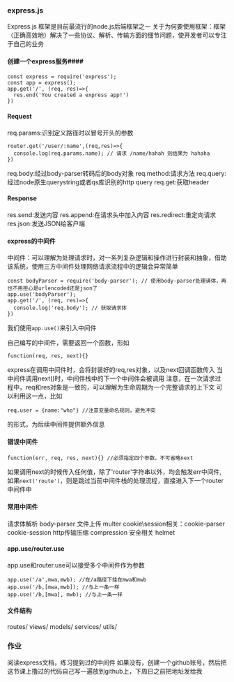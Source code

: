 ### express.js ###

Express.js 框架是目前最流行的node.js后端框架之一
关于为何要使用框架：框架（正确高效地）解决了一些协议、解析、传输方面的细节问题，使开发者可以专注于自己的业务

#### 创建一个express服务####

    const express = require('express');
    const app = express();
    app.get('/', (req, res)=>{
      res.end('You created a express app!')
    })

#### Request ####

req.params:识别定义路径时以冒号开头的参数

    router.get('/user/:name',(req,res)=>{
      console.log(req.params.name); // 请求 /name/hahah 则结果为 hahaha
    })

req.body:经过body-parser转码后的body对象
req.method:请求方法
req.query:经过node原生querystring或者qs库识别的http query
req.get:获取header

#### Response ####
res.send:发送内容
res.append:在请求头中加入内容
res.redirect:重定向请求
res.json:发送JSON给客户端

#### express的中间件 ####

中间件：可以理解为处理请求时，对一系列复杂逻辑和操作进行封装和抽象，借助该系统，使用三方中间件处理网络请求流程中的逻辑会异常简单

    const bodyParser = require('body-parser'); // 使用body-parser处理请体，再也不用担心是urlencoded还是json了
    app.use('bodyParser');
    app.get('/', (req, res)=>{
      console.log('req.body'); // 获取请求体
    })

我们使用`app.use()`来引入中间件

自己编写的中间件，需要返回一个函数，形如

    function(req, res, next){}

express在调用中间件时，会将封装好的req,res对象，以及next回调函数传入
当中间件调用next()时，中间件栈中的下一个中间件会被调用
注意，在一次请求过程中，req和res对象是一致的，可以理解为生命周期为一个完整请求的上下文
可以利用这一点，比如

    req.user = {name:"who"} //注意变量命名规则，避免冲突

的形式，为后续中间件提供额外信息

#### 错误中间件 ####

    function(err, req, res, next){} //必须指定四个参数，不可省略next

如果调用next的时候传入任何值，除了'router'字符串以外，均会触发err中间件,
如果`next('route')`，则是跳过当前中间件栈的处理流程，直接进入下一个router中间件中

#### 常用中间件 ####
请求体解析 body-parser
文件上传 multer
cookie\session相关：cookie-parser cookie-session
http传输压缩 compression
安全相关 helmet

#### app.use/router.use ####
app.use和router.use可以接受多个中间件作为参数

    app.use('/a',mwa,mwb); //在/a路径下挂在mwa和mwb
    app.use('/b,[mwa,mwb]); //与上一条一样
    app.use('/b,[mwa], mwb); //与上一条一样

#### 文件结构 ####

routes/
views/
models/
services/
utils/

### 作业 ###

阅读express文档，练习提到过的中间件
如果没有，创建一个github账号，然后把这节课上撸过的代码自己写一遍放到github上，下周日之前把地址发给我
